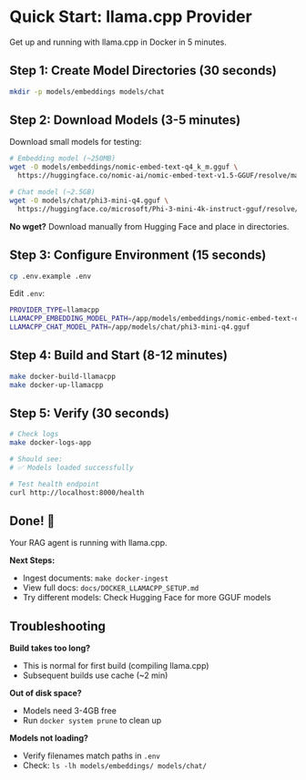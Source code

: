 # Quick Start: llama.cpp Provider

Get up and running with llama.cpp in Docker in 5 minutes.

## Step 1: Create Model Directories (30 seconds)

```bash
mkdir -p models/embeddings models/chat
```

## Step 2: Download Models (3-5 minutes)

Download small models for testing:

```bash
# Embedding model (~250MB)
wget -O models/embeddings/nomic-embed-text-q4_k_m.gguf \
  https://huggingface.co/nomic-ai/nomic-embed-text-v1.5-GGUF/resolve/main/nomic-embed-text-v1.5.Q4_K_M.gguf

# Chat model (~2.5GB)
wget -O models/chat/phi3-mini-q4.gguf \
  https://huggingface.co/microsoft/Phi-3-mini-4k-instruct-gguf/resolve/main/Phi-3-mini-4k-instruct-q4.gguf
```

**No wget?** Download manually from Hugging Face and place in directories.

## Step 3: Configure Environment (15 seconds)

```bash
cp .env.example .env
```

Edit `.env`:
```bash
PROVIDER_TYPE=llamacpp
LLAMACPP_EMBEDDING_MODEL_PATH=/app/models/embeddings/nomic-embed-text-q4_k_m.gguf
LLAMACPP_CHAT_MODEL_PATH=/app/models/chat/phi3-mini-q4.gguf
```

## Step 4: Build and Start (8-12 minutes)

```bash
make docker-build-llamacpp
make docker-up-llamacpp
```

## Step 5: Verify (30 seconds)

```bash
# Check logs
make docker-logs-app

# Should see:
# ✅ Models loaded successfully

# Test health endpoint
curl http://localhost:8000/health
```

## Done! 🎉

Your RAG agent is running with llama.cpp.

**Next Steps:**
- Ingest documents: `make docker-ingest`
- View full docs: `docs/DOCKER_LLAMACPP_SETUP.md`
- Try different models: Check Hugging Face for more GGUF models

## Troubleshooting

**Build takes too long?**
- This is normal for first build (compiling llama.cpp)
- Subsequent builds use cache (~2 min)

**Out of disk space?**
- Models need 3-4GB free
- Run `docker system prune` to clean up

**Models not loading?**
- Verify filenames match paths in `.env`
- Check: `ls -lh models/embeddings/ models/chat/`